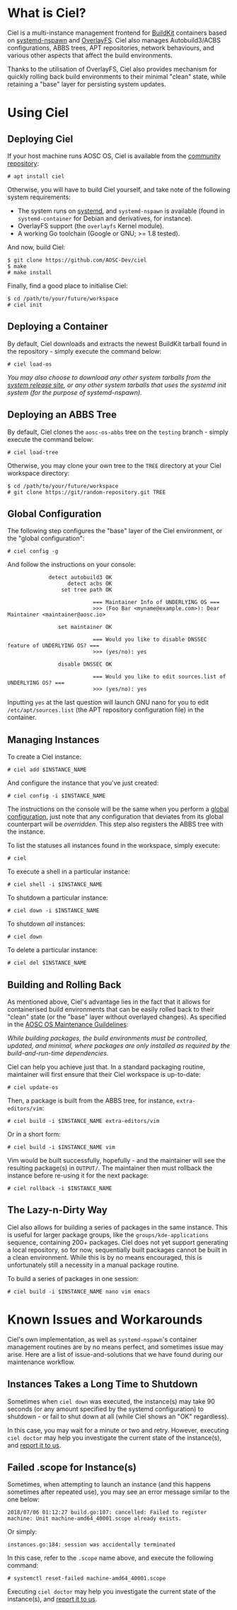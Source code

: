 <!-- TITLE: Ciel -->
<!-- SUBTITLE: Using standardised and containerised environments for AOSC OS packaging. -->

# What is Ciel?

Ciel is a multi-instance management frontend for [BuildKit](/developers/buildkit) containers based on [systemd-nspawn](https://www.freedesktop.org/software/systemd/man/systemd-nspawn.html) and [OverlayFS](https://www.kernel.org/doc/Documentation/filesystems/overlayfs.txt). Ciel also manages Autobuild3/ACBS configurations, ABBS trees, APT repositories, network behaviours, and various other aspects that affect the build environments.

Thanks to the utilisation of OverlayFS, Ciel also provides mechanism for quickly rolling back build environments to their minimal "clean" state, while retaining a "base" layer for persisting system updates.

# Using Ciel

## Deploying Ciel

If your host machine runs AOSC OS, Ciel is available from the [community repository](https://repo.aosc.io/):

```
# apt install ciel
```

Otherwise, you will have to build Ciel yourself, and take note of the following system requirements:

- The system runs on [systemd](https://www.freedesktop.org/wiki/Software/systemd/), and `systemd-nspawn` is available (found in `systemd-container` for Debian and derivatives, for instance).
- OverlayFS support (the `overlayfs` Kernel module).
- A working Go toolchain (Google or GNU; >= 1.8 tested).

And now, build Ciel:

```
$ git clone https://github.com/AOSC-Dev/ciel
$ make
# make install
```

Finally, find a good place to initialise Ciel:

```
$ cd /path/to/your/future/workspace
# ciel init
```

## Deploying a Container

By default, Ciel downloads and extracts the newest BuildKit tarball found in the repository - simply execute the command below:

```
# ciel load-os
```

*You may also choose to download any other system tarballs from the [system release site](https://releases.aosc.io/), or any other system tarballs that uses the systemd init system (for the purpose of systemd-nspawn).*

## Deploying an ABBS Tree

By default, Ciel clones the `aosc-os-abbs` tree on the `testing` branch - simply execute the command below:

```
# ciel load-tree
```

Otherwise, you may clone your own tree to the `TREE` directory at your Ciel workspace directory:

```
$ cd /path/to/your/future/workspace
# git clone https://git/random-repository.git TREE
```

## Global Configuration

The following step configures the "base" layer of the Ciel environment, or the "global configuration":

```
# ciel config -g
```

And follow the instructions on your console:

```
             detect autobuild3 OK
                   detect acbs OK
                 set tree path OK

                           === Maintainer Info of UNDERLYING OS ===
                           >>> (Foo Bar <myname@example.com>): Dear Maintainer <maintainer@aosc.io>

                set maintainer OK

                           === Would you like to disable DNSSEC feature of UNDERLYING OS? ===
                           >>> (yes/no): yes

                disable DNSSEC OK

                           === Would you like to edit sources.list of UNDERLYING OS? ===
                           >>> (yes/no): yes
```

Inputting `yes` at the last question will launch GNU nano for you to edit `/etc/apt/sources.list` (the APT repository configuration file) in the container.

## Managing Instances

To create a Ciel instance:

```
# ciel add $INSTANCE_NAME
```

And configure the instance that you've just created:

```
# ciel config -i $INSTANCE_NAME
```

The instructions on the console will be the same when you perform a [global configuration](/developers/aosc-os-cadet-training/ciel#global-configuration), just note that any configuration that deviates from its global counterpart will be *overridden*. This step also registers the ABBS tree with the instance.

To list the statuses all instances found in the workspace, simply execute:

```
# ciel
```

To execute a shell in a particular instance:

```
# ciel shell -i $INSTANCE_NAME
```

To shutdown a particular instance:

```
# ciel down -i $INSTANCE_NAME
```

To shutdown *all* instances:

```
# ciel down
```

To delete a particular instance:

```
# ciel del $INSTANCE_NAME
```

## Building and Rolling Back

As mentioned above, Ciel's advantage lies in the fact that it allows for containerised build environments that can be easily rolled back to their "clean" state (or the "base" layer without overlayed changes). As specified in the [AOSC OS Maintenance Guildelines](https://wiki.aosc.io/developers/aosc-os-maintenance-guidelines#the-builds):

*While building packages, the build environments must be controlled, updated, and minimal, where packages are only installed as required by the build-and-run-time dependencies.*

Ciel can help you achieve just that. In a standard packaging routine, maintainer will first ensure that their Ciel workspace is up-to-date:

```
# ciel update-os
```

Then, a package is built from the ABBS tree, for instance, `extra-editors/vim`:

```
# ciel build -i $INSTANCE_NAME extra-editors/vim
```

Or in a short form:

```
# ciel build -i $INSTANCE_NAME vim
```

Vim would be built successfully, hopefully - and the maintainer will see the resulting package(s) in `OUTPUT/`. The maintainer then must rollback the instance before re-using it for the next package:

```
# ciel rollback -i $INSTANCE_NAME
```

## The Lazy-n-Dirty Way

Ciel also allows for building a series of packages in the same instance. This is useful for larger package groups, like the `groups/kde-applications` sequence, containing 200+ packages. Ciel does not yet support generating a local repository, so for now, sequentially built packages cannot be built in a clean environment. While this is by no means encouraged, this is unfortunately still a necessity in a manual package routine.

To build a series of packages in one session:

```
# ciel build -i $INSTANCE_NAME nano vim emacs
```

# Known Issues and Workarounds

Ciel's own implementation, as well as `systemd-nspawn`'s container management routines are by no means perfect, and sometimes issue may arise. Here are a list of issue-and-solutions that we have found during our maintenance workflow.

## Instances Takes a Long Time to Shutdown

Sometimes when `ciel down` was executed, the instance(s) may take 90 seconds (or any amount specified by the systemd configuration) to shutdown - or fail to shut down at all (while Ciel shows an "OK" regardless).

In this case, you may wait for a minute or two and retry. However, executing `ciel doctor` may help you investigate the current state of the instance(s), and [report it to us](https://github.com/AOSC-Dev/ciel/issues/new).

## Failed .scope for Instance(s)

Sometimes, when attempting to launch an instance (and this happens sometimes after repeated use), you may see an error message similar to the one below:

```
2018/07/06 01:12:27 build.go:107: cancelled: Failed to register machine: Unit machine-amd64_40001.scope already exists.
```

Or simply:

```
instances.go:184: session was accidentally terminated
```

In this case, refer to the `.scope` name above, and execute the following command:

```
# systemctl reset-failed machine-amd64_40001.scope
```

Executing `ciel doctor` may help you investigate the current state of the instance(s), and [report it to us](https://github.com/AOSC-Dev/ciel/issues/new).